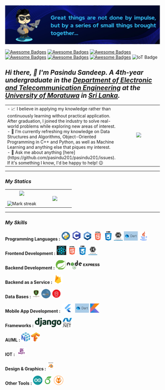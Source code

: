 ![](cover.png)
<!--[![Awesome Badges](https://img.shields.io/badge/Welcome-All-brightgreen)]()-->
[![Awesome Badges](https://img.shields.io/badge/Learn-As%20Needed-blue)]()
[![Awesome Badges](https://img.shields.io/badge/Problem-Solver-blue)]()
[![Awesome Badges](https://img.shields.io/badge/Strive-For%20Excellence-blue)]()
[![Awesome Badges](https://img.shields.io/badge/Love-Electronics-blue)]()
[![Awesome Badges](https://img.shields.io/badge/%20-Machine%20Vision-blue)]()
[![Awesome Badges](https://img.shields.io/badge/%20-Deep%20Learning-blue)]()
![IoT Badge](https://img.shields.io/badge/IoT-blue)

## *Hi there,  👋 I'm Pasindu Sandeep. A 4th-year undergraduate in the [Department of Electronic and Telecommunication Engineering](https://ent.uom.lk/) at the [University of Moratuwa](https://uom.lk/) in [Sri Lanka](https://en.wikipedia.org/wiki/Sri_Lanka).*

<table align="center">
  <tr>
    <td width="70%">
      - 📈 I believe in applying my knowledge rather than continuously learning without practical application. After graduation, I joined the industry to solve real-world problems while exploring new areas of interest.<br>
      - 🌱 I’m currently refreshing my knowledge on Data Structures and Algorithms, Object-Oriented Programming in C++ and Python, as well as Machine Learning and anything else that piques my interest. <br>
      - 💬 Ask me about anything [here](https://github.com/pasindu201/pasindu201/issues). If it's something I know, I'd be happy to help! 😉
    </td>
    <td width="30%" align="center">
      <p align="center"><img src="https://github.com/7oSkaaa/7oSkaaa/blob/main/Images/about_me.gif?raw=true" width="160px"></p>  
    </td>
  </tr>
</table>


---
### *My Statics*
<p align="center">
<table align="center">
<tr border="1" cellpadding="10">
<td width="50%" align="center">
  
  <img  align="center"  src="https://github-readme-stats.vercel.app/api?username=pasindu201&theme=tokyonight&show_icons=true&count_private=true" />
  <br></br>
  <img  title="🔥 Get streak stats for your profile at git.io/streak-stats" alt="Mark streak" src="https://github-readme-streak-stats.herokuapp.com/?user=pasindu201&theme=tokyonight&hide_border=false" /> 
</td>
<td width="50%" align="center">

  <img  align="center"  src="https://github-readme-stats.anuraghazra1.vercel.app/api/top-langs/?username=pasindu201&theme=tokyonight&hide_border=false&no-bg=true&no-frame=true&langs_count=10"/>
  
  </td>
</tr>
</table>

---

### *My Skills*

**Programming Languages   :**
<code><img height="30" src="pythonlogo.png"></code>
<code><img height="33" src="Clogo.webp"></code>
<code><img height="30" src="Cpplogo.png"></code>
<code><img height="30" src="htmllogo.png"></code>
<code><img height="30" src="csslogo.jpeg"></code>
<code><img height="30" src="javascriptlogo.jpeg"></code>
<code><img height="30" src="dartlogo.jpeg"></code>
<code><img height="30" src="javalogo.png"></code>

**Frontend Development   :**
<code><img height="30" src="react.png"></code>
<code><img height="30" src="htmllogo.png"></code>
<code><img height="30" src="csslogo.jpeg"></code>
<code><img height="30" src="javascriptlogo.jpeg"></code>

**Backend Development   :**
<code><img height="30" src="springboot.png"></code>
<code><img height="30" src="node.png"></code>
<code><img height="30" src="express.png"></code>

**Backend as a Service :**
<code><img height="30" src="firebase.png"></code>

**Data Bases           :**
<code><img height="30" src="mongodb.png"></code>
<code><img height="30" src="mysql.png"></code>
<code><img height="30" src="oracle_data_base.png"></code>

**Mobile App Development   :**
<code><img height="30" src="flutter.png"></code>
<code><img height="30" src="dartlogo.jpeg"></code>
<code><img height="30" src="kotlin.jpeg"></code>

**Frameworks   :**
<code><img height="30" src="djangologo.png"></code>
<code><img height="30" src="dotnet.jpeg"></code>

**AI/ML   :**
<code><img height="30" src="numpy.png"></code>
<code><img height="30" src="tensorflow.png"></code>

**IOT :**
<code><img height="30" src="mqtt.png"></code>

**Design & Graphics          :**
<code><img height="30" src="blender.png"></code>

**Other Tools        :**
<code><img height="30" src="arduinologo.png"></code>
<code><img height="30" src="overleaflogo.png"></code>
<code><img height="30" src="platformIo.png"></code>



   


